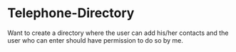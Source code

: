 # Telephone-Directory
Want to create a directory where the user can add his/her contacts and the user who can enter should have permission to do so by me.
